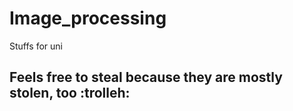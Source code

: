 # Image_processing

Stuffs for uni

## Feels free to steal because they are mostly stolen, too :trolleh:
